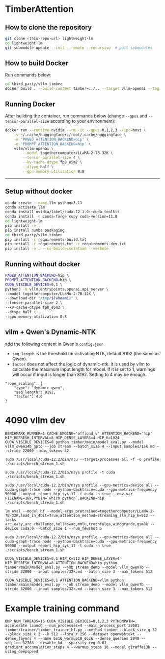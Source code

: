 # TimberAttention

## How to clone the repository

```bash
git clone <this-repo-url> lightweight-lm
cd lightweight-lm
git submodule update --init --remote --recursive  # pull submodules
````

## How to build Docker

Run commands below:

```bash
cd third_party/vllm-timber
docker build . --build-context timber=../.. --target vllm-openai --tag vllm/vllm-openai
```

## Running Docker

After building the container, run commands below (change `--gpus` and `--tensor-parallel-size` according to your environment):

```bash
docker run --runtime nvidia --rm -it --gpus 0,1,2,3 --ipc=host \
    -v ~/.cache/huggingface/:/root/.cache/huggingface \
    -e 'PAGED_ATTENTION_BACKEND=hip' \
    -e 'PROMPT_ATTENTION_BACKEND=hip' \
    vllm/vllm-openai \
        --model togethercomputer/LLaMA-2-7B-32K \
        --tensor-parallel-size 4 \
        --kv-cache-dtype fp8_e5m2 \
        --dtype half \
        --gpu-memory-utilization 0.8
```
----

## Setup without docker
```bash
conda create --name llm python=3.11
conda activate llm
conda install nvidia/label/cuda-12.1.0::cuda-toolkit
conda install -c conda-forge cupy cuda-version=11.8
cd lightweight-lm
pip install -e .
pip install numba packaging
cd third_party/vllm-timber
pip install -r requirements-build.txt
pip install -r requirements.txt -r requirements-dev.txt
pip install -e . --no-build-isolation --verbose
```

## Running without docker
```bash
PAGED_ATTENTION_BACKEND=hip \  
PROMPT_ATTENTION_BACKEND=hip \
CUDA_VISIBLE_DEVICES=0,1 \
python3 -m vllm.entrypoints.openai.api_server \
--model togethercomputer/LLaMA-2-7B-32K \
--download-dir "/tmp/$(whoami)" \
--tensor-parallel-size 2 \
--kv-cache-dtype fp8_e5m2 \
--dtype half \
--gpu-memory-utilization 0.8
```

## vllm + Qwen's Dynamic-NTK

add the following content in Qwen's `config.json`. 

- `seq_length` is the threshold for activating NTK, default 8192 (the same as Qwen).
- `factor` does not affect the logic of dynamic-ntk. It is used by vllm to calculate the maximum input length for model. If it is set to 1, warnings will occur if input is longer than 8192. Setting to 4 may be enough.

```
"rope_scaling": {
    "type": "dynamic-qwen",
    "seq_length": 8192,
    "factor": 4.0
}
```

# 4090 vllm dev
```
BENCHMARK_RUNNER=1 CACHE_ENGINE='offload_v' ATTENTION_BACKEND='hip' HIP_REFRESH_INTERVAL=8 HIP_DENSE_LAYERS=4 HIP_K=1024 CUDA_VISIBLE_DEVICES=0 python timber/main/model_eval.py --model vllm_qwen14b_gptq --job stream --batch_size 4 --input samples/16k.md --stride 22000 --max_tokens 32

sudo /usr/local/cuda-12.2/bin/ncu --target-processes all -f -o profile ./scripts/bench_stream_1.sh

sudo /usr/local/cuda-12.2/bin/nsys profile -t cuda ./scripts/bench_stream_1.sh

sudo /usr/local/cuda-12.2/bin/nsys profile --gpu-metrics-device all --cuda-graph-trace node --python-backtrace=cuda --gpu-metrics-frequency 50000 --output report_hip_sys_17 -t cuda -n true --env-var FILENAME=16k,PYBIN=`which python`,BACKEND=hip ./scripts/bench_stream_1.sh

lm_eval --model hf --model_args pretrained=togethercomputer/LLaMA-2-7B-32K,load_in_4bit=True,attention_method=streaming_llm,hip_k=512 --tasks arc_easy,arc_challenge,hellaswag,mmlu,truthfulqa,winogrande,gsm8k --device cuda:0 --batch_size 1 --num_fewshot 5

sudo /usr/local/cuda-12.2/bin/nsys profile --gpu-metrics-device all --cuda-graph-trace node --python-backtrace=cuda --gpu-metrics-frequency 50000 --output report_hip_sys_17 -t cuda -n true ./scripts/bench_stream_1.sh

CUDA_VISIBLE_DEVICES=0,1 HIP_K=512 HIP_DENSE_LAYER=4 HIP_REFRESH_INTERVAL=8 ATTENTION_BACKEND=hip python timber/main/model_eval.py --job stream_demo --model vllm_qwen7b --stride 32000 --input samples/32k.md --batch_size 3 --max_tokens 512

CUDA_VISIBLE_DEVICES=0,1 ATTENTION_BACKEND=vllm python timber/main/model_eval.py --job stream_demo --model vllm_qwen7b --stride 32000 --input samples/32k.md --batch_size 3 --max_tokens 512
```

# Example training command
```
OMP_NUM_THREADS=16 CUDA_VISIBLE_DEVICES=0,1,2,3 PYTHONPATH=. accelerate launch --num_processes=4 --main_process_port 29501 timber/trainer/timber_trainer_hf.py --method timber --block_size_q 32 --block_size_k 2 --k 512 --lora_r 256 --dataset openwebtext --dense_layers 4 --name bs16_warmup10_dq2k --dense_queries 2048 --seq_len 32768 --disable_kd --sparsity_reg 0.01 --gradient_accumulation_steps 4 --warmup_steps 10 --model giraffe13b --using_deepspeed
```
